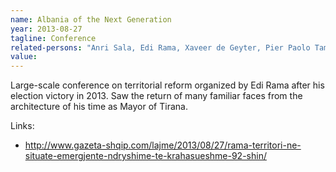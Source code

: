 ```yaml
---
name: Albania of the Next Generation
year: 2013-08-27
tagline: Conference
related-persons: "Anri Sala, Edi Rama, Xaveer de Geyter, Pier Paolo Tamburelli, Francine Houben, Johan Anrys, Andreas Ruby, Rodo Tisnado, Floris Alkemade, Winy Maas, Bjarke Ingels, Rossana Atena, Saša Randić, Peter Lynn Wilson, Edi Rama"
value:
---
```


Large-scale conference on territorial reform organized by Edi Rama after his election victory in 2013. Saw the return of many familiar faces from the architecture of his time as Mayor of Tirana.

Links:
* <http://www.gazeta-shqip.com/lajme/2013/08/27/rama-territori-ne-situate-emergjente-ndryshime-te-krahasueshme-92-shin/>
